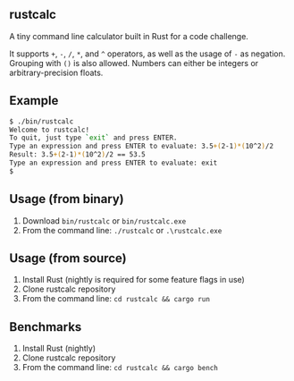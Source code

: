 ## rustcalc

A tiny command line calculator built in Rust for a code challenge.

It supports `+`, `-`, `/`, `*`, and `^` operators, as well as the
usage of `-` as negation. Grouping with `()` is also allowed. Numbers
can either be integers or arbitrary-precision floats.

## Example

```bash
$ ./bin/rustcalc
Welcome to rustcalc!
To quit, just type `exit` and press ENTER.
Type an expression and press ENTER to evaluate: 3.5+(2-1)*(10^2)/2
Result: 3.5+(2-1)*(10^2)/2 == 53.5
Type an expression and press ENTER to evaluate: exit
$
```

## Usage (from binary)

1. Download `bin/rustcalc` or `bin/rustcalc.exe`
2. From the command line: `./rustcalc` or `.\rustcalc.exe`

## Usage (from source)

1. Install Rust (nightly is required for some feature flags in use)
2. Clone rustcalc repository
3. From the command line: `cd rustcalc && cargo run`

## Benchmarks

1. Install Rust (nightly)
2. Clone rustcalc repository
3. From the command line: `cd rustcalc && cargo bench`
